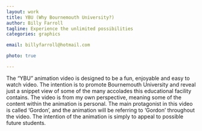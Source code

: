 ```yaml
---
layout: work
title: YBU (Why Bournemouth University?)
author: Billy Farroll
tagline: Experience the unlimited possibilities
categories: graphics

email: billyfarroll@hotmail.com

photo: true

---
```


The “YBU” animation video is designed to be a fun, enjoyable and easy to watch video. The intention is to promote Bournemouth University and reveal just a snippet view of some of the many accolades this educational facility contains. The video is from my own perspective, meaning some of the content within the animation is personal. The main protagonist in this video is called ‘Gordon’, and the animation will be referring to ‘Gordon’ throughout the video. The intention of the animation is simply to appeal to possible future students. 